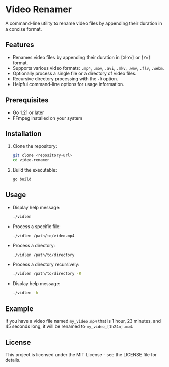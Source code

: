 # Video Renamer

A command-line utility to rename video files by appending their duration in a concise format.

## Features

- Renames video files by appending their duration in `[XhYm]` or `[Ym]` format.
- Supports various video formats: `.mp4`, `.mov`, `.avi`, `.mkv`, `.wmv`, `.flv`, `.webm`.
- Optionally process a single file or a directory of video files.
- Recursive directory processing with the `-R` option.
- Helpful command-line options for usage information.

## Prerequisites

- Go 1.21 or later
- FFmpeg installed on your system

## Installation

1. Clone the repository:
   ```sh
   git clone <repository-url>
   cd video-renamer
   ```

2. Build the executable:
   ```sh
   go build
   ```

## Usage

- Display help message:
  ```sh
  ./vidlen
  ```

- Process a specific file:
  ```sh
  ./vidlen /path/to/video.mp4
  ```

- Process a directory:
  ```sh
  ./vidlen /path/to/directory
  ```

- Process a directory recursively:
  ```sh
  ./vidlen /path/to/directory -R
  ```

- Display help message:
  ```sh
  ./vidlen -h
  ```

## Example

If you have a video file named `my_video.mp4` that is 1 hour, 23 minutes, and 45 seconds long, it will be renamed to `my_video_[1h24m].mp4`.

## License

This project is licensed under the MIT License - see the LICENSE file for details. 